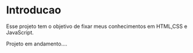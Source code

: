 # Introducao

Esse projeto tem o objetivo de fixar meus conhecimentos em HTML,CSS e JavaScript.

Projeto em andamento....
